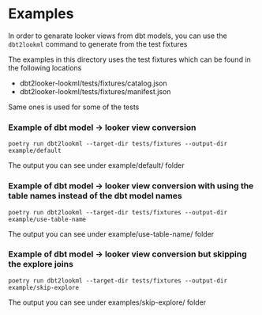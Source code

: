 # Examples

In order to genarate looker views from dbt models, you can use the `dbt2lookml` command to generate from the test fixtures 

The examples in this directory uses the test fixtures which can be found in the following locations

* dbt2looker-lookml/tests/fixtures/catalog.json
* dbt2looker-lookml/tests/fixtures/manifest.json

Same ones is used for some of the tests

### Example of dbt model -> looker view conversion


```shell
poetry run dbt2lookml --target-dir tests/fixtures --output-dir example/default
```

The output you can see under example/default/ folder

### Example of dbt model -> looker view conversion with using the table names instead of the dbt model names

```shell
poetry run dbt2lookml --target-dir tests/fixtures --output-dir example/use-table-name
```

The output you can see under example/use-table-name/ folder

### Example of dbt model -> looker view conversion but skipping the explore joins

```shell
poetry run dbt2lookml --target-dir tests/fixtures --output-dir example/skip-explore
```

The output you can see under examples/skip-explore/ folder


